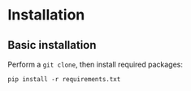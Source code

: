 # Installation

## Basic installation
Perform a `git clone`, then install required packages:

```
pip install -r requirements.txt
```
